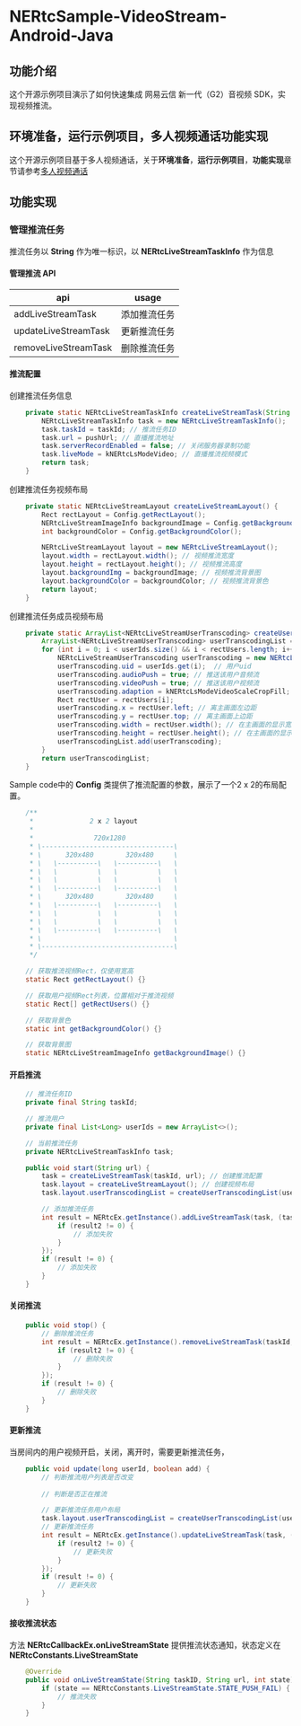 # NERtcSample-VideoStream-Android-Java

## 功能介绍

这个开源示例项目演示了如何快速集成 网易云信 新一代（G2）音视频 SDK，实现视频推流。

## 环境准备，运行示例项目，多人视频通话功能实现

这个开源示例项目基于多人视频通话，关于**环境准备**，**运行示例项目**，**功能实现**章节请参考[多人视频通话](https://github.com/netease-im/Basic-Video-Call/blob/master/Group-Video/NERtcSample-GroupVideoCall-Android-Java/README.md)

## 功能实现

### 管理推流任务

推流任务以 **String** 作为唯一标识，以 **NERtcLiveStreamTaskInfo** 作为信息

#### 管理推流 API

| api | usage |
| - | - |
| addLiveStreamTask | 添加推流任务 |
| updateLiveStreamTask | 更新推流任务 |
| removeLiveStreamTask | 删除推流任务 |

#### 推流配置

创建推流任务信息

```java
    private static NERtcLiveStreamTaskInfo createLiveStreamTask(String taskId, String pushUrl) {
        NERtcLiveStreamTaskInfo task = new NERtcLiveStreamTaskInfo();
        task.taskId = taskId; // 推流任务ID
        task.url = pushUrl; // 直播推流地址
        task.serverRecordEnabled = false; // 关闭服务器录制功能
        task.liveMode = kNERtcLsModeVideo; // 直播推流视频模式
        return task;
    }
```

创建推流任务视频布局

```java
    private static NERtcLiveStreamLayout createLiveStreamLayout() {
        Rect rectLayout = Config.getRectLayout();
        NERtcLiveStreamImageInfo backgroundImage = Config.getBackgroundImage();
        int backgroundColor = Config.getBackgroundColor();

        NERtcLiveStreamLayout layout = new NERtcLiveStreamLayout();
        layout.width = rectLayout.width(); // 视频推流宽度
        layout.height = rectLayout.height(); // 视频推流高度
        layout.backgroundImg = backgroundImage; // 视频推流背景图
        layout.backgroundColor = backgroundColor; // 视频推流背景色
        return layout;
    }
```

创建推流任务成员视频布局

```java
    private static ArrayList<NERtcLiveStreamUserTranscoding> createUserTranscodingList(List<Long> userIds, Rect[] rectUsers) {
        ArrayList<NERtcLiveStreamUserTranscoding> userTranscodingList = new ArrayList<>();
        for (int i = 0; i < userIds.size() && i < rectUsers.length; i++) {
            NERtcLiveStreamUserTranscoding userTranscoding = new NERtcLiveStreamUserTranscoding();
            userTranscoding.uid = userIds.get(i);  // 用户uid
            userTranscoding.audioPush = true; // 推送该用户音频流
            userTranscoding.videoPush = true; // 推送该用户视频流
            userTranscoding.adaption = kNERtcLsModeVideoScaleCropFill; // 视频流裁剪模式
            Rect rectUser = rectUsers[i];
            userTranscoding.x = rectUser.left; // 离主画面左边距
            userTranscoding.y = rectUser.top; // 离主画面上边距
            userTranscoding.width = rectUser.width(); // 在主画面的显示宽度
            userTranscoding.height = rectUser.height(); // 在主画面的显示高度
            userTranscodingList.add(userTranscoding);
        }
        return userTranscodingList;
    }
```

Sample code中的 **Config** 类提供了推流配置的参数，展示了一个2 x 2的布局配置。

```java
    /**
     *              2 x 2 layout
     *
     *               720x1280
     * \---------------------------------\
     * \      320x480        320x480     \
     * \   \----------\   \----------\   \
     * \   \          \   \          \   \
     * \   \          \   \          \   \
     * \   \----------\   \----------\   \
     * \      320x480        320x480     \
     * \   \----------\   \----------\   \
     * \   \          \   \          \   \
     * \   \          \   \          \   \
     * \   \----------\   \----------\   \
     * \                                 \
     * \---------------------------------\
     */

    // 获取推流视频Rect，仅使用宽高
    static Rect getRectLayout() {}

    // 获取用户视频Rect列表，位置相对于推流视频
    static Rect[] getRectUsers() {}

    // 获取背景色
    static int getBackgroundColor() {}

    // 获取背景图
    static NERtcLiveStreamImageInfo getBackgroundImage() {}
```

#### 开启推流

```java
    // 推流任务ID
    private final String taskId;

    // 推流用户
    private final List<Long> userIds = new ArrayList<>();

    // 当前推流任务
    private NERtcLiveStreamTaskInfo task;

    public void start(String url) {
        task = createLiveStreamTask(taskId, url); // 创建推流配置
        task.layout = createLiveStreamLayout(); // 创建视频布局
        task.layout.userTranscodingList = createUserTranscodingList(userIds, Config.getRectUsers()); // 创建用户视频布局

        // 添加推流任务
        int result = NERtcEx.getInstance().addLiveStreamTask(task, (taskId, result2) -> {
            if (result2 != 0) {
                // 添加失败
            }
        });
        if (result != 0) {
            // 添加失败
        }
    }
```

#### 关闭推流

```java
    public void stop() {
        // 删除推流任务
        int result = NERtcEx.getInstance().removeLiveStreamTask(taskId, (taskId, result2) -> {
            if (result2 != 0) {
                // 删除失败
            }
        });
        if (result != 0) {
            // 删除失败
        }
    }
```

#### 更新推流

当房间内的用户视频开启，关闭，离开时，需要更新推流任务，

```java
    public void update(long userId, boolean add) {
        // 判断推流用户列表是否改变
    
        // 判断是否正在推流

        // 更新推流任务用户布局
        task.layout.userTranscodingList = createUserTranscodingList(userIds, Config.getRectUsers());
        // 更新推流任务
        int result = NERtcEx.getInstance().updateLiveStreamTask(task, (taskId, result2) -> {
            if (result2 != 0) {
                // 更新失败
            }
        });
        if (result != 0) {
            // 更新失败
        }
    }
```

#### 接收推流状态

方法 **NERtcCallbackEx.onLiveStreamState** 提供推流状态通知，状态定义在 **NERtcConstants.LiveStreamState**

```java
    @Override
    public void onLiveStreamState(String taskID, String url, int state) {
        if (state == NERtcConstants.LiveStreamState.STATE_PUSH_FAIL) {
            // 推流失败
        }
    }
```
